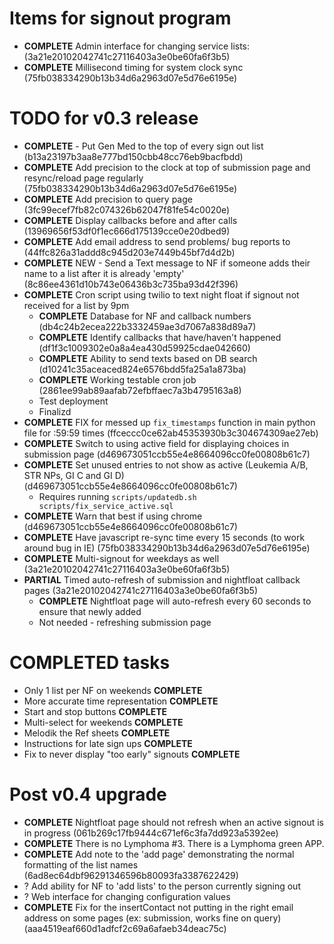# Items for signout program

* **COMPLETE** Admin interface for changing service lists: (3a21e20102042741c27116403a3e0be60fa6f3b5)
* **COMPLETE** Millisecond timing for system clock sync (75fb038334290b13b34d6a2963d07e5d76e6195e)

# TODO for v0.3 release

* **COMPLETE** - Put Gen Med to the top of every sign out list (b13a23197b3aa8e777bd150cbb48cc76eb9bacfbdd)
* **COMPLETE** Add precision to the clock at top of submission page and resync/reload page regularly (75fb038334290b13b34d6a2963d07e5d76e6195e)
* **COMPLETE** Add precision to query page (3fc99ecef7fb82c074326b62047f81fe54c0020e)
* **COMPLETE** Display callbacks before and after calls (13969656f53df0f1ec666d175139cce0e20dbed9)
* **COMPLETE** Add email address to send problems/ bug reports to (44ffc826a31addd8c945d203e7449b45bf7d4d2b)
* **COMPLETE** NEW - Send a Text message to NF if someone adds their name to a list after it is already 'empty' (8c86ee4361d10b743e06436b3c735ba93d42f396)
* **COMPLETE** Cron script using twilio to text night float if signout not received for a list by 9pm
  * **COMPLETE** Database for NF and callback numbers (db4c24b2ecea222b3332459ae3d7067a838d89a7)
  * **COMPLETE** Identify callbacks that have/haven't happened (df1f3c1009302e0a8a4ea430d59925cdae042660)
  * **COMPLETE** Ability to send texts based on DB search (d10241c35aceaced824e6576bdd5fa25a1a873ba)
  * **COMPLETE** Working testable cron job (2861ee99ab89aafab72efbffaec7a3b4795163a8)
  * Test deployment
  * Finalizd
* **COMPLETE** FIX for messed up `fix_timestamps` function in main python file for :59:59 times (ffceccc0ce62ab45353930b3c304674309ae27eb)
* **COMPLETE** Switch to using active field for displaying choices in submission page (d469673051ccb55e4e8664096cc0fe00808b61c7)
* **COMPLETE** Set unused entries to not show as active (Leukemia A/B, STR NPs, GI C and GI D) (d469673051ccb55e4e8664096cc0fe00808b61c7)
  * Requires running `scripts/updatedb.sh scripts/fix_service_active.sql`
* **COMPLETE** Warn that best if using chrome (d469673051ccb55e4e8664096cc0fe00808b61c7)
* **COMPLETE** Have javascript re-sync time every 15 seconds (to work around bug in IE) (75fb038334290b13b34d6a2963d07e5d76e6195e)
* **COMPLETE** Multi-signout for weekdays as well (3a21e20102042741c27116403a3e0be60fa6f3b5)
* **PARTIAL** Timed auto-refresh of submission and nightfloat callback pages (3a21e20102042741c27116403a3e0be60fa6f3b5)
  * **COMPLETE** Nightfloat page will auto-refresh every 60 seconds to ensure that newly added
  * Not needed - refreshing submission page

# COMPLETED tasks

* Only 1 list per NF on weekends **COMPLETE**
* More accurate time representation **COMPLETE**
* Start and stop buttons **COMPLETE**
* Multi-select for weekends **COMPLETE**
* Melodik the Ref sheets **COMPLETE**
* Instructions for late sign ups **COMPLETE**
* Fix to never display "too early" signouts **COMPLETE**

# Post v0.4 upgrade
* **COMPLETE** Nightfloat page should not refresh when an active signout is in progress (061b269c17fb9444c671ef6c3fa7dd923a5392ee)
* **COMPLETE** There is no Lymphoma #3.  There is a Lymphoma green APP.
* **COMPLETE** Add note to the 'add page' demonstrating the normal formatting of the list names (6ad8ec64dbf96291346596b80093fa3387622429)
* ? Add ability for NF to 'add lists' to the person currently signing out
* ? Web interface for changing configuration values
* **COMPLETE** Fix for the insertContact not putting in the right email address on some pages (ex: submission, works fine on query) (aaa4519eaf660d1adfcf2c69a6afaeb34deac75c)

